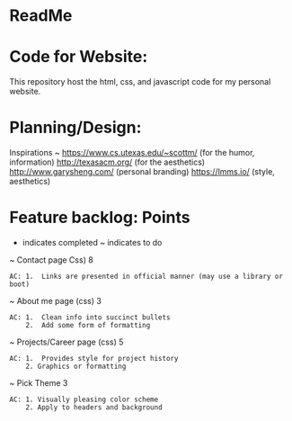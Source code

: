# ReadMe
# Code for Website: 
This repository host the html, css, and javascript code for my personal website.

# Planning/Design:
Inspirations ~  https://www.cs.utexas.edu/~scottm/  (for the humor, information)
                http://texasacm.org/                (for the aesthetics)
                http://www.garysheng.com/           (personal branding)
                https://lmms.io/                    (style, aesthetics)

# Feature backlog:                                                        Points

+ indicates completed
~ indicates to do

~ Contact page Css)                                                         8

    AC: 1.  Links are presented in official manner (may use a library or boot)
        

~ About me page (css)                                                       3
    
    AC: 1.  Clean info into succinct bullets
        2.  Add some form of formatting

~ Projects/Career page (css)                                                5
    
    AC: 1.  Provides style for project history
        2. Graphics or formatting

~ Pick Theme                                                                3

    AC: 1. Visually pleasing color scheme
        2. Apply to headers and background
        
